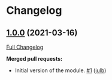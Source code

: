 # Changelog

## [1.0.0](https://github.com/julb/terraform-aws-lambda-auto-start-stop-rds-instances/tree/1.0.0) (2021-03-16)

[Full Changelog](https://github.com/julb/terraform-aws-lambda-auto-start-stop-rds-instances/compare/27a40be0058ca7d93a570ffd6aeeb2ae50bb98dc...1.0.0)

**Merged pull requests:**

- Initial version of the module. [\#1](https://github.com/julb/terraform-aws-lambda-auto-start-stop-rds-instances/pull/1) ([julb](https://github.com/julb))



